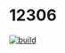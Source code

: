 # 12306

[![build](https://github.com/jaryarbn/12306/actions/workflows/maven.yml/badge.svg)](https://github.com/jaryarbn/12306/actions/workflows/maven.yml)
